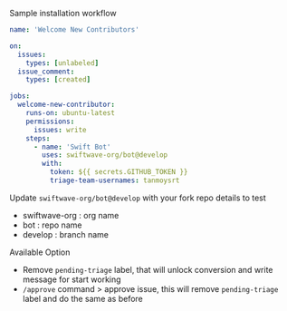 Sample installation workflow

```yaml
name: 'Welcome New Contributors'

on:
  issues:
    types: [unlabeled]
  issue_comment:
    types: [created]

jobs:
  welcome-new-contributor:
    runs-on: ubuntu-latest
    permissions:
      issues: write
    steps:
      - name: 'Swift Bot'
        uses: swiftwave-org/bot@develop
        with:
          token: ${{ secrets.GITHUB_TOKEN }}
          triage-team-usernames: tanmoysrt
```

Update `swiftwave-org/bot@develop` with your fork repo details to test
- swiftwave-org : org name
- bot : repo name
- develop : branch name

Available Option
- Remove `pending-triage` label, that will unlock conversion and write message for start working
- `/approve` command > approve issue, this will remove `pending-triage` label and do the same as before